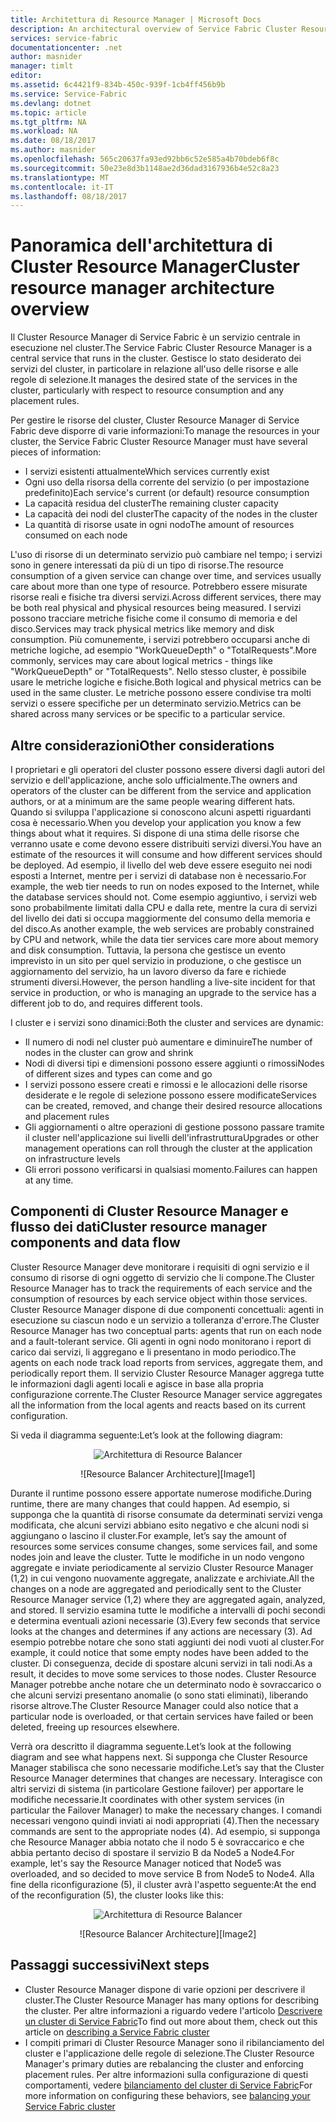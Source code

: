 ```yaml
---
title: Architettura di Resource Manager | Microsoft Docs
description: An architectural overview of Service Fabric Cluster Resource Manager.
services: service-fabric
documentationcenter: .net
author: masnider
manager: timlt
editor: 
ms.assetid: 6c4421f9-834b-450c-939f-1cb4ff456b9b
ms.service: Service-Fabric
ms.devlang: dotnet
ms.topic: article
ms.tgt_pltfrm: NA
ms.workload: NA
ms.date: 08/18/2017
ms.author: masnider
ms.openlocfilehash: 565c20637fa93ed92bb6c52e585a4b70bdeb6f8c
ms.sourcegitcommit: 50e23e8d3b1148ae2d36dad3167936b4e52c8a23
ms.translationtype: MT
ms.contentlocale: it-IT
ms.lasthandoff: 08/18/2017
---
```

# <a name="cluster-resource-manager-architecture-overview"></a><span data-ttu-id="82e96-103">Panoramica dell'architettura di Cluster Resource Manager</span><span class="sxs-lookup"><span data-stu-id="82e96-103">Cluster resource manager architecture overview</span></span>
<span data-ttu-id="82e96-104">Il Cluster Resource Manager di Service Fabric è un servizio centrale in esecuzione nel cluster.</span><span class="sxs-lookup"><span data-stu-id="82e96-104">The Service Fabric Cluster Resource Manager is a central service that runs in the cluster.</span></span> <span data-ttu-id="82e96-105">Gestisce lo stato desiderato dei servizi del cluster, in particolare in relazione all'uso delle risorse e alle regole di selezione.</span><span class="sxs-lookup"><span data-stu-id="82e96-105">It manages the desired state of the services in the cluster, particularly with respect to resource consumption and any placement rules.</span></span> 

<span data-ttu-id="82e96-106">Per gestire le risorse del cluster, Cluster Resource Manager di Service Fabric deve disporre di varie informazioni:</span><span class="sxs-lookup"><span data-stu-id="82e96-106">To manage the resources in your cluster, the Service Fabric Cluster Resource Manager must have several pieces of information:</span></span>

- <span data-ttu-id="82e96-107">I servizi esistenti attualmente</span><span class="sxs-lookup"><span data-stu-id="82e96-107">Which services currently exist</span></span>
- <span data-ttu-id="82e96-108">Ogni uso della risorsa della corrente del servizio (o per impostazione predefinito)</span><span class="sxs-lookup"><span data-stu-id="82e96-108">Each service's current (or default) resource consumption</span></span> 
- <span data-ttu-id="82e96-109">La capacità residua del cluster</span><span class="sxs-lookup"><span data-stu-id="82e96-109">The remaining cluster capacity</span></span> 
- <span data-ttu-id="82e96-110">La capacità dei nodi del cluster</span><span class="sxs-lookup"><span data-stu-id="82e96-110">The capacity of the nodes in the cluster</span></span> 
- <span data-ttu-id="82e96-111">La quantità di risorse usate in ogni nodo</span><span class="sxs-lookup"><span data-stu-id="82e96-111">The amount of resources consumed on each node</span></span>

<span data-ttu-id="82e96-112">L'uso di risorse di un determinato servizio può cambiare nel tempo; i servizi sono in genere interessati da più di un tipo di risorse.</span><span class="sxs-lookup"><span data-stu-id="82e96-112">The resource consumption of a given service can change over time, and services usually care about more than one type of resource.</span></span> <span data-ttu-id="82e96-113">Potrebbero essere misurate risorse reali e fisiche tra diversi servizi.</span><span class="sxs-lookup"><span data-stu-id="82e96-113">Across different services, there may be both real physical and physical resources being measured.</span></span> <span data-ttu-id="82e96-114">I servizi possono tracciare metriche fisiche come il consumo di memoria e del disco.</span><span class="sxs-lookup"><span data-stu-id="82e96-114">Services may track physical metrics like memory and disk consumption.</span></span> <span data-ttu-id="82e96-115">Più comunemente, i servizi potrebbero occuparsi anche di metriche logiche, ad esempio "WorkQueueDepth" o "TotalRequests".</span><span class="sxs-lookup"><span data-stu-id="82e96-115">More commonly, services may care about logical metrics - things like "WorkQueueDepth" or "TotalRequests".</span></span> <span data-ttu-id="82e96-116">Nello stesso cluster, è possibile usare le metriche logiche e fisiche.</span><span class="sxs-lookup"><span data-stu-id="82e96-116">Both logical and physical metrics can be used in the same cluster.</span></span> <span data-ttu-id="82e96-117">Le metriche possono essere condivise tra molti servizi o essere specifiche per un determinato servizio.</span><span class="sxs-lookup"><span data-stu-id="82e96-117">Metrics can be shared across many services or be specific to a particular service.</span></span>

## <a name="other-considerations"></a><span data-ttu-id="82e96-118">Altre considerazioni</span><span class="sxs-lookup"><span data-stu-id="82e96-118">Other considerations</span></span>
<span data-ttu-id="82e96-119">I proprietari e gli operatori del cluster possono essere diversi dagli autori del servizio e dell'applicazione, anche solo ufficialmente.</span><span class="sxs-lookup"><span data-stu-id="82e96-119">The owners and operators of the cluster can be different from the service and application authors, or at a minimum are the same people wearing different hats.</span></span> <span data-ttu-id="82e96-120">Quando si sviluppa l'applicazione si conoscono alcuni aspetti riguardanti cosa è necessario.</span><span class="sxs-lookup"><span data-stu-id="82e96-120">When you develop your application you know a few things about what it requires.</span></span> <span data-ttu-id="82e96-121">Si dispone di una stima delle risorse che verranno usate e come devono essere distribuiti servizi diversi.</span><span class="sxs-lookup"><span data-stu-id="82e96-121">You have an estimate of the resources it will consume and how different services should be deployed.</span></span> <span data-ttu-id="82e96-122">Ad esempio, il livello del web deve essere eseguito nei nodi esposti a Internet, mentre per i servizi di database non è necessario.</span><span class="sxs-lookup"><span data-stu-id="82e96-122">For example, the web tier needs to run on nodes exposed to the Internet, while the database services should not.</span></span> <span data-ttu-id="82e96-123">Come esempio aggiuntivo, i servizi web sono probabilmente limitati dalla CPU e dalla rete, mentre la cura di servizi del livello dei dati si occupa maggiormente del consumo della memoria e del disco.</span><span class="sxs-lookup"><span data-stu-id="82e96-123">As another example, the web services are probably constrained by CPU and network, while the data tier services care more about memory and disk consumption.</span></span> <span data-ttu-id="82e96-124">Tuttavia, la persona che gestisce un evento imprevisto in un sito per quel servizio in produzione, o che gestisce un aggiornamento del servizio, ha un lavoro diverso da fare e richiede strumenti diversi.</span><span class="sxs-lookup"><span data-stu-id="82e96-124">However, the person handling a live-site incident for that service in production, or who is managing an upgrade to the service has a different job to do, and requires different tools.</span></span> 

<span data-ttu-id="82e96-125">I cluster e i servizi sono dinamici:</span><span class="sxs-lookup"><span data-stu-id="82e96-125">Both the cluster and services are dynamic:</span></span>

- <span data-ttu-id="82e96-126">Il numero di nodi nel cluster può aumentare e diminuire</span><span class="sxs-lookup"><span data-stu-id="82e96-126">The number of nodes in the cluster can grow and shrink</span></span>
- <span data-ttu-id="82e96-127">Nodi di diversi tipi e dimensioni possono essere aggiunti o rimossi</span><span class="sxs-lookup"><span data-stu-id="82e96-127">Nodes of different sizes and types can come and go</span></span>
- <span data-ttu-id="82e96-128">I servizi possono essere creati e rimossi e le allocazioni delle risorse desiderate e le regole di selezione possono essere modificate</span><span class="sxs-lookup"><span data-stu-id="82e96-128">Services can be created, removed, and change their desired resource allocations and placement rules</span></span>
- <span data-ttu-id="82e96-129">Gli aggiornamenti o altre operazioni di gestione possono passare tramite il cluster nell'applicazione sui livelli dell'infrastruttura</span><span class="sxs-lookup"><span data-stu-id="82e96-129">Upgrades or other management operations can roll through the cluster at the application on infrastructure levels</span></span>
- <span data-ttu-id="82e96-130">Gli errori possono verificarsi in qualsiasi momento.</span><span class="sxs-lookup"><span data-stu-id="82e96-130">Failures can happen at any time.</span></span>

## <a name="cluster-resource-manager-components-and-data-flow"></a><span data-ttu-id="82e96-131">Componenti di Cluster Resource Manager e flusso dei dati</span><span class="sxs-lookup"><span data-stu-id="82e96-131">Cluster resource manager components and data flow</span></span>
<span data-ttu-id="82e96-132">Cluster Resource Manager deve monitorare i requisiti di ogni servizio e il consumo di risorse di ogni oggetto di servizio che li compone.</span><span class="sxs-lookup"><span data-stu-id="82e96-132">The Cluster Resource Manager has to track the requirements of each service and the consumption of resources by each service object within those services.</span></span> <span data-ttu-id="82e96-133">Cluster Resource Manager dispone di due componenti concettuali: agenti in esecuzione su ciascun nodo e un servizio a tolleranza d'errore.</span><span class="sxs-lookup"><span data-stu-id="82e96-133">The Cluster Resource Manager has two conceptual parts: agents that run on each node and a fault-tolerant service.</span></span> <span data-ttu-id="82e96-134">Gli agenti in ogni nodo monitorano i report di carico dai servizi, li aggregano e li presentano in modo periodico.</span><span class="sxs-lookup"><span data-stu-id="82e96-134">The agents on each node track load reports from services, aggregate them, and periodically report them.</span></span> <span data-ttu-id="82e96-135">Il servizio Cluster Resource Manager aggrega tutte le informazioni dagli agenti locali e agisce in base alla propria configurazione corrente.</span><span class="sxs-lookup"><span data-stu-id="82e96-135">The Cluster Resource Manager service aggregates all the information from the local agents and reacts based on its current configuration.</span></span>

<span data-ttu-id="82e96-136">Si veda il diagramma seguente:</span><span class="sxs-lookup"><span data-stu-id="82e96-136">Let’s look at the following diagram:</span></span>

<span data-ttu-id="82e96-137"><center>
![Architettura di Resource Balancer][Image1]
</center></span><span class="sxs-lookup"><span data-stu-id="82e96-137"><center>
![Resource Balancer Architecture][Image1]
</center></span></span>

<span data-ttu-id="82e96-138">Durante il runtime possono essere apportate numerose modifiche.</span><span class="sxs-lookup"><span data-stu-id="82e96-138">During runtime, there are many changes that could happen.</span></span> <span data-ttu-id="82e96-139">Ad esempio, si supponga che la quantità di risorse consumate da determinati servizi venga modificata, che alcuni servizi abbiano esito negativo e che alcuni nodi si aggiungano o lascino il cluster.</span><span class="sxs-lookup"><span data-stu-id="82e96-139">For example, let’s say the amount of resources some services consume changes, some services fail, and some nodes join and leave the cluster.</span></span> <span data-ttu-id="82e96-140">Tutte le modifiche in un nodo vengono aggregate e inviate periodicamente al servizio Cluster Resource Manager (1,2) in cui vengono nuovamente aggregate, analizzate e archiviate.</span><span class="sxs-lookup"><span data-stu-id="82e96-140">All the changes on a node are aggregated and periodically sent to the Cluster Resource Manager service (1,2) where they are aggregated again, analyzed, and stored.</span></span> <span data-ttu-id="82e96-141">Il servizio esamina tutte le modifiche a intervalli di pochi secondi e determina eventuali azioni necessarie (3).</span><span class="sxs-lookup"><span data-stu-id="82e96-141">Every few seconds that service looks at the changes and determines if any actions are necessary (3).</span></span> <span data-ttu-id="82e96-142">Ad esempio potrebbe notare che sono stati aggiunti dei nodi vuoti al cluster.</span><span class="sxs-lookup"><span data-stu-id="82e96-142">For example, it could notice that some empty nodes have been added to the cluster.</span></span> <span data-ttu-id="82e96-143">Di conseguenza, decide di spostare alcuni servizi in tali nodi.</span><span class="sxs-lookup"><span data-stu-id="82e96-143">As a result, it decides to move some services to those nodes.</span></span> <span data-ttu-id="82e96-144">Cluster Resource Manager potrebbe anche notare che un determinato nodo è sovraccarico o che alcuni servizi presentano anomalie (o sono stati eliminati), liberando risorse altrove.</span><span class="sxs-lookup"><span data-stu-id="82e96-144">The Cluster Resource Manager could also notice that a particular node is overloaded, or that certain services have failed or been deleted, freeing up resources elsewhere.</span></span>

<span data-ttu-id="82e96-145">Verrà ora descritto il diagramma seguente.</span><span class="sxs-lookup"><span data-stu-id="82e96-145">Let’s look at the following diagram and see what happens next.</span></span> <span data-ttu-id="82e96-146">Si supponga che Cluster Resource Manager stabilisca che sono necessarie modifiche.</span><span class="sxs-lookup"><span data-stu-id="82e96-146">Let’s say that the Cluster Resource Manager determines that changes are necessary.</span></span> <span data-ttu-id="82e96-147">Interagisce con altri servizi di sistema (in particolare Gestione failover) per apportare le modifiche necessarie.</span><span class="sxs-lookup"><span data-stu-id="82e96-147">It coordinates with other system services (in particular the Failover Manager) to make the necessary changes.</span></span> <span data-ttu-id="82e96-148">I comandi necessari vengono quindi inviati ai nodi appropriati (4).</span><span class="sxs-lookup"><span data-stu-id="82e96-148">Then the necessary commands are sent to the appropriate nodes (4).</span></span> <span data-ttu-id="82e96-149">Ad esempio, si supponga che Resource Manager abbia notato che il nodo 5 è sovraccarico e che abbia pertanto deciso di spostare il servizio B da Node5 a Node4.</span><span class="sxs-lookup"><span data-stu-id="82e96-149">For example, let's say the Resource Manager noticed that Node5 was overloaded, and so decided to move service B from Node5 to Node4.</span></span> <span data-ttu-id="82e96-150">Alla fine della riconfigurazione (5), il cluster avrà l'aspetto seguente:</span><span class="sxs-lookup"><span data-stu-id="82e96-150">At the end of the reconfiguration (5), the cluster looks like this:</span></span>

<span data-ttu-id="82e96-151"><center>
![Architettura di Resource Balancer][Image2]
</center></span><span class="sxs-lookup"><span data-stu-id="82e96-151"><center>
![Resource Balancer Architecture][Image2]
</center></span></span>

## <a name="next-steps"></a><span data-ttu-id="82e96-152">Passaggi successivi</span><span class="sxs-lookup"><span data-stu-id="82e96-152">Next steps</span></span>
- <span data-ttu-id="82e96-153">Cluster Resource Manager dispone di varie opzioni per descrivere il cluster.</span><span class="sxs-lookup"><span data-stu-id="82e96-153">The Cluster Resource Manager has many options for describing the cluster.</span></span> <span data-ttu-id="82e96-154">Per altre informazioni a riguardo vedere l'articolo [Descrivere un cluster di Service Fabric](./service-fabric-cluster-resource-manager-cluster-description.md)</span><span class="sxs-lookup"><span data-stu-id="82e96-154">To find out more about them, check out this article on [describing a Service Fabric cluster](./service-fabric-cluster-resource-manager-cluster-description.md)</span></span>
- <span data-ttu-id="82e96-155">I compiti primari di Cluster Resource Manager sono il ribilanciamento del cluster e l'applicazione delle regole di selezione.</span><span class="sxs-lookup"><span data-stu-id="82e96-155">The Cluster Resource Manager's primary duties are rebalancing the cluster and enforcing placement rules.</span></span> <span data-ttu-id="82e96-156">Per altre informazioni sulla configurazione di questi comportamenti, vedere [bilanciamento del cluster di Service Fabric](./service-fabric-cluster-resource-manager-balancing.md)</span><span class="sxs-lookup"><span data-stu-id="82e96-156">For more information on configuring these behaviors, see [balancing your Service Fabric cluster](./service-fabric-cluster-resource-manager-balancing.md)</span></span>

[Image1]:./media/service-fabric-cluster-resource-manager-architecture/Service-Fabric-Resource-Manager-Architecture-Activity-1.png
[Image2]:./media/service-fabric-cluster-resource-manager-architecture/Service-Fabric-Resource-Manager-Architecture-Activity-2.png
